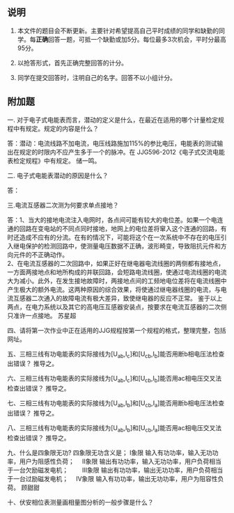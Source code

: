 ## 说明
1. 本文件的题目会不断更新。主要针对希望提高自己平时成绩的同学和缺勤的同学。每**正确**回答一题，可抵一个缺勤或加5分。每位最多3次机会，平时分最高95分。  

2. 以抢答形式，首先正确完整回答的计分。

3. 同学在提交回答时，注明自己的名字。回答不以小组计分。

## 附加题

一. 对于电子式电能表而言，潜动的定义是什么，在最近在适用的哪个计量检定规程中有规定。规定的内容是什么？

答：潜动：电流线路不加电流，电压线路施加115%的参比电压，电能表的测试输出在规定的时限内不应产生多于一个的脉冲。在
JJG596-2012《电子式交流电能表检定规程》中有规定。
储一鸣。


二. 电子式电能表潜动的原因是什么？

答：


三.电流互感器二次测为何要求单点接地？

答：1、当大的接地电流注入电网时，各点间可能有较大的电位差。如果一个电连通的回路在变电站的不同点同时接地，地网上的电位差将窜入这个连通的回路，有时还造成不应有的分流。在有的情况下，可能将这个在一次系统中不存在的电压引入继电保护的检测回路中，使测量电压数据不正确，波形畸变，导致阻抗元件和方向元件的不正确动作。  
2、在电流互感器的二次回路中，如果正好在继电器电流线圈的两侧都有接地点，一方面两接地点和地所构成的并联回路，会短路电流线圈，使通过电流线圈的电流大为减小。此外，在发生接地故障时，两接地点间的工频地电位差将在电流线圈中产生极大的额外电流。这两种原因的综合效果，将使通过继电器线圈的电流，与电流互感器二次通入的故障电流有极大差异，致使继电器的反应不正常。
鉴于以上两点，在电力系统以及其它的高电压互感器安装点，按要求在电流互感器的二次侧只准许一点接地。  苏星超

四、请将第一次作业中正在适用的JJG规程按第一个规程的格式，整理完整，包括网址。

五、三相三线有功电能表的实际接线为[U<sub>ab</sub>,I<sub>c</sub>]和[U<sub>cb</sub>,I<sub>b</sub>]能否用断b相电压法检查出错误？ 推导之。 

六、三相三线有功电能表的实际接线为[U<sub>ab</sub>,I<sub>c</sub>]和[U<sub>cb</sub>,I<sub>b</sub>]能否用ac相电压交叉法检查出错误？ 推导之。  

七、三相三线有功电能表的实际接线为[U<sub>ab</sub>,I<sub>b</sub>]和[U<sub>cb</sub>,I<sub>a</sub>]能否用断b相电压法检查出错误？ 推导之。 

八、三相三线有功电能表的实际接线为[U<sub>ab</sub>,I<sub>b</sub>]和[U<sub>cb</sub>,I<sub>a</sub>]能否用ac相电压交叉法检查出错误？ 推导之。  

九、什么是四象限无功?
四象限无功含义是；
Ⅰ象限 输入有功功率，输入无功功率，用户为阻感性负荷；　
Ⅱ象限 输出有功功率，输入无功功率，用户负荷相当于一台欠励磁发电机；　　
Ⅲ象限 输出有功功率，输出无功功率，用户负荷相当于一台过励磁发电机；　
Ⅳ象限 输入有功功率，输出无功功率，用户为阻容性负荷。         顾甜甜

十、伏安相位表测量画相量图分析的一般步骤是什么？  

